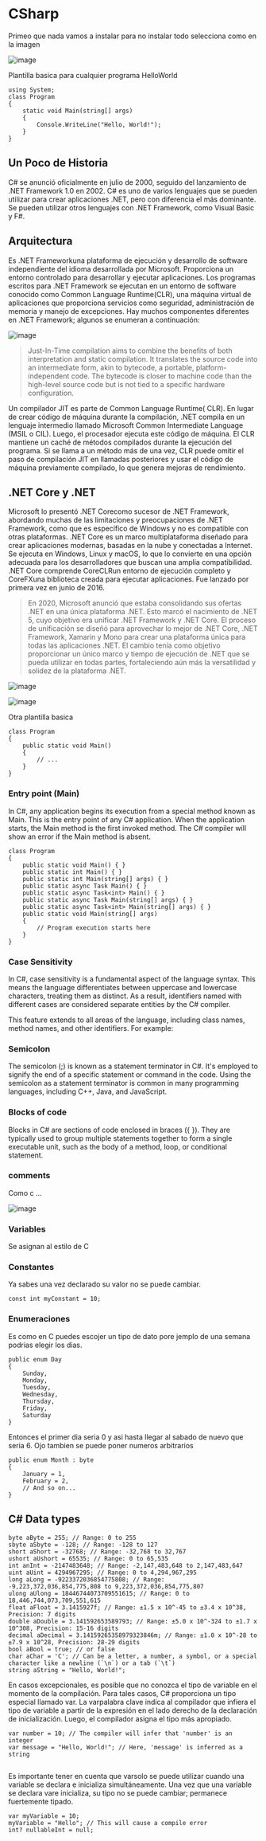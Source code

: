 # CSharp

Primeo que nada vamos a instalar para no instalar todo selecciona como en la imagen

![image](https://github.com/gecr07/C-HTB-Academy/assets/63270579/94dd1702-ff0d-4e37-a855-b4e53b1ec6cf)

Plantilla basica para cualquier programa HelloWorld

```
using System;
class Program
{
    static void Main(string[] args)
    {
        Console.WriteLine("Hello, World!");
    }
}
```

## Un Poco de Historia 

C# se anunció oficialmente en julio de 2000, seguido del lanzamiento de .NET Framework 1.0 en 2002. C# es uno de varios lenguajes que se pueden utilizar para crear aplicaciones .NET, pero con diferencia el más dominante. Se pueden utilizar otros lenguajes con .NET Framework, como Visual Basic y F#.


## Arquitectura

Es .NET Frameworkuna plataforma de ejecución y desarrollo de software independiente del idioma desarrollada por Microsoft. Proporciona un entorno controlado para desarrollar y ejecutar aplicaciones. Los programas escritos para .NET Framework se ejecutan en un entorno de software conocido como Common Language Runtime(CLR), una máquina virtual de aplicaciones que proporciona servicios como seguridad, administración de memoria y manejo de excepciones. Hay muchos componentes diferentes en .NET Framework; algunos se enumeran a continuación:

![image](https://github.com/gecr07/C-HTB-Academy/assets/63270579/ca13ed82-eaed-43c7-adcd-d6d090beb535)


> Just-In-Time compilation aims to combine the benefits of both interpretation and static compilation. It translates the source code into an intermediate form, akin to bytecode, a portable, platform-independent code. The bytecode is closer to machine code than the high-level source code but is not tied to a specific hardware configuration.

Un compilador JIT es parte de Common Language Runtime( CLR). En lugar de crear código de máquina durante la compilación, .NET compila en un lenguaje intermedio llamado Microsoft Common Intermediate Language (MSIL o CIL). Luego, el procesador ejecuta este código de máquina. El CLR mantiene un caché de métodos compilados durante la ejecución del programa. Si se llama a un método más de una vez, CLR puede omitir el paso de compilación JIT en llamadas posteriores y usar el código de máquina previamente compilado, lo que genera mejoras de rendimiento.

## .NET Core y .NET

Microsoft lo presentó .NET Corecomo sucesor de .NET Framework, abordando muchas de las limitaciones y preocupaciones de .NET Framework, como que es específico de Windows y no es compatible con otras plataformas. .NET Core es un marco multiplataforma diseñado para crear aplicaciones modernas, basadas en la nube y conectadas a Internet. Se ejecuta en Windows, Linux y macOS, lo que lo convierte en una opción adecuada para los desarrolladores que buscan una amplia compatibilidad. .NET Core comprende CoreCLRun entorno de ejecución completo y CoreFXuna biblioteca creada para ejecutar aplicaciones. Fue lanzado por primera vez en junio de 2016.

> En 2020, Microsoft anunció que estaba consolidando sus ofertas .NET en una única plataforma .NET. Esto marcó el nacimiento de .NET 5, cuyo objetivo era unificar .NET Framework y .NET Core. El proceso de unificación se diseñó para aprovechar lo mejor de .NET Core, .NET Framework, Xamarin y Mono para crear una plataforma única para todas las aplicaciones .NET. El cambio tenía como objetivo proporcionar un único marco y tiempo de ejecución de .NET que se pueda utilizar en todas partes, fortaleciendo aún más la versatilidad y solidez de la plataforma .NET.

![image](https://github.com/gecr07/C-HTB-Academy/assets/63270579/91b8aa3d-c6aa-4de9-9678-61fc69cb85d9)

![image](https://github.com/gecr07/C-HTB-Academy/assets/63270579/d307d290-4c00-4e5f-b5f8-101efab8b7f4)


Otra plantilla basica 

```
class Program
{
    public static void Main()
    {
        // ...
    }
}
```


### Entry point (Main)

In C#, any application begins its execution from a special method known as Main. This is the entry point of any C# application. When the application starts, the Main method is the first invoked method. The C# compiler will show an error if the Main method is absent.

```
class Program
{
    public static void Main() { }
    public static int Main() { }
    public static int Main(string[] args) { }
    public static async Task Main() { }
    public static async Task<int> Main() { }
    public static async Task Main(string[] args) { }
    public static async Task<int> Main(string[] args) { }
    public static void Main(string[] args)
    {
        // Program execution starts here
    }
}
```

### Case Sensitivity

In C#, case sensitivity is a fundamental aspect of the language syntax. This means the language differentiates between uppercase and lowercase characters, treating them as distinct. As a result, identifiers named with different cases are considered separate entities by the C# compiler.

This feature extends to all areas of the language, including class names, method names, and other identifiers. For example:

### Semicolon

The semicolon (;) is known as a statement terminator in C#. It's employed to signify the end of a specific statement or command in the code. Using the semicolon as a statement terminator is common in many programming languages, including C++, Java, and JavaScript.

### Blocks of code 

Blocks in C# are sections of code enclosed in braces ({ }). They are typically used to group multiple statements together to form a single executable unit, such as the body of a method, loop, or conditional statement.

### comments

Como c ...

![image](https://github.com/gecr07/C-HTB-Academy/assets/63270579/c38a6570-d744-48bb-9cac-5b9e71775785)

### Variables

Se asignan al estilo de C

### Constantes

Ya sabes una vez declarado su valor no se puede cambiar.

```
const int myConstant = 10;
```

### Enumeraciones 

Es como en C puedes escojer un tipo de dato pore jemplo de una semana podrias elegir los dias.

```
public enum Day 
{
    Sunday,
    Monday,
    Tuesday,
    Wednesday,
    Thursday,
    Friday,
    Saturday
}

```
Entonces el primer dia seria 0 y asi hasta llegar al sabado de nuevo que seria 6. Ojo tambien se puede poner numeros arbitrarios 

```
public enum Month : byte
{
    January = 1,
    February = 2,
    // And so on...
}
```

## C# Data types


```
byte aByte = 255; // Range: 0 to 255
sbyte aSbyte = -128; // Range: -128 to 127
short aShort = -32768; // Range: -32,768 to 32,767
ushort aUshort = 65535; // Range: 0 to 65,535
int anInt = -2147483648; // Range: -2,147,483,648 to 2,147,483,647
uint aUint = 4294967295; // Range: 0 to 4,294,967,295
long aLong = -9223372036854775808; // Range: -9,223,372,036,854,775,808 to 9,223,372,036,854,775,807
ulong aUlong = 18446744073709551615; // Range: 0 to 18,446,744,073,709,551,615
float aFloat = 3.1415927f; // Range: ±1.5 x 10^-45 to ±3.4 x 10^38, Precision: 7 digits
double aDouble = 3.141592653589793; // Range: ±5.0 x 10^-324 to ±1.7 x 10^308, Precision: 15-16 digits
decimal aDecimal = 3.14159265358979323846m; // Range: ±1.0 x 10^-28 to ±7.9 x 10^28, Precision: 28-29 digits
bool aBool = true; // or false
char aChar = 'C'; // Can be a letter, a number, a symbol, or a special character like a newline (`\n`) or a tab (`\t`)
string aString = "Hello, World!";
```

En casos excepcionales, es posible que no conozca el tipo de variable en el momento de la compilación. Para tales casos, C# proporciona un tipo especial llamado var. La varpalabra clave indica al compilador que infiera el tipo de variable a partir de la expresión en el lado derecho de la declaración de inicialización. Luego, el compilador asigna el tipo más apropiado.

```
var number = 10; // The compiler will infer that 'number' is an integer
var message = "Hello, World!"; // Here, 'message' is inferred as a string


```

Es importante tener en cuenta que varsolo se puede utilizar cuando una variable se declara e inicializa simultáneamente. Una vez que una variable se declara vare inicializa, su tipo no se puede cambiar; permanece fuertemente tipado.

```
var myVariable = 10;
myVariable = "Hello"; // This will cause a compile error
int? nullableInt = null;
```























































